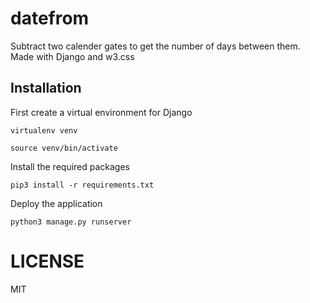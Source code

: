 # datefrom
Subtract two calender gates to get the number of days between them. Made with Django and w3.css

## Installation

First create a virtual environment for Django

`virtualenv venv`

`source venv/bin/activate`

Install the required packages

`pip3 install -r requirements.txt`

Deploy the application

`python3 manage.py runserver`

# LICENSE
MIT

